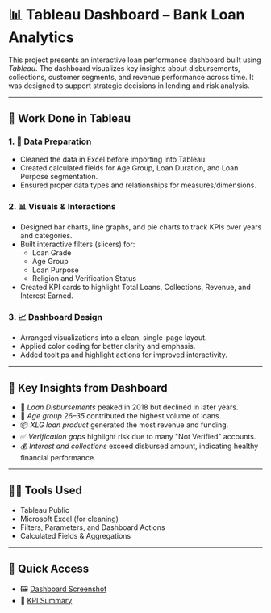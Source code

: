 # 📊 Tableau Dashboard – Bank Loan Analytics

This project presents an interactive loan performance dashboard built using *Tableau*. The dashboard visualizes key insights about disbursements, collections, customer segments, and revenue performance across time. It was designed to support strategic decisions in lending and risk analysis.

---

## 🧠 Work Done in Tableau

### 1. 🧼 Data Preparation
- Cleaned the data in Excel before importing into Tableau.
- Created calculated fields for Age Group, Loan Duration, and Loan Purpose segmentation.
- Ensured proper data types and relationships for measures/dimensions.

### 2. 📊 Visuals & Interactions
- Designed bar charts, line graphs, and pie charts to track KPIs over years and categories.
- Built interactive filters (slicers) for:
  - Loan Grade
  - Age Group
  - Loan Purpose
  - Religion and Verification Status
- Created KPI cards to highlight Total Loans, Collections, Revenue, and Interest Earned.

### 3. 📈 Dashboard Design
- Arranged visualizations into a clean, single-page layout.
- Applied color coding for better clarity and emphasis.
- Added tooltips and highlight actions for improved interactivity.

---


## 📝 Key Insights from Dashboard

- 📌 *Loan Disbursements* peaked in 2018 but declined in later years.
- 👤 *Age group 26–35* contributed the highest volume of loans.
- 📦 *XLG loan product* generated the most revenue and funding.
- ✅ *Verification gaps* highlight risk due to many "Not Verified" accounts.
- 💰 *Interest and collections* exceed disbursed amount, indicating healthy financial performance.

---

## 👩‍💻 Tools Used

- Tableau Public
- Microsoft Excel (for cleaning)
- Filters, Parameters, and Dashboard Actions
- Calculated Fields & Aggregations

---

## 🔗 Quick Access

- 🖼 [Dashboard Screenshot](https://github.com/mdsamreen414/Tableau/blob/main/Bank%20Analytics/Screenshot.png)
- 📄 [KPI Summary](https://github.com/mdsamreen414/Tableau/blob/main/Bank%20Analytics/KPI'S%20SUMMURY.md)
